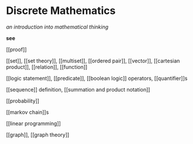 # Discrete Mathematics

_an introduction into mathematical thinking_

**see**

[[proof]]

[[set]], [[set theory]], [[multiset]], [[ordered pair]], [[vector]], [[cartesian product]], [[relation]], [[function]]

[[logic statement]], [[predicate]], [[boolean logic]] operators, [[quantifier]]s

[[sequence]] definition, [[summation and product notation]]

[[probability]]

[[markov chain]]s

[[linear programming]]

[[graph]], [[graph theory]]
